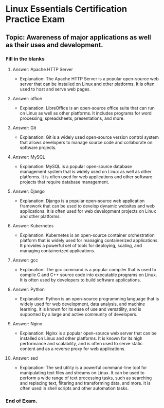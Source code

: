 <link rel="stylesheet" type="text/css" href="../../../style.css">

# Linux Essentials Certification Practice Exam
## Topic: Awareness of major applications as well as their uses and development.
### Fill in the blanks

1.    Answer: Apache HTTP Server
        - Explanation: The Apache HTTP Server is a popular open-source web server that can be installed on Linux and other platforms. It is often used to host and serve web pages.

2.    Answer: office
        - Explanation: LibreOffice is an open-source office suite that can run on Linux as well as other platforms. It includes programs for word processing, spreadsheets, presentations, and more.

3.    Answer: Git
        - Explanation: Git is a widely used open-source version control system that allows developers to manage source code and collaborate on software projects.

4.    Answer: MySQL
        - Explanation: MySQL is a popular open-source database management system that is widely used on Linux as well as other platforms. It is often used for web applications and other software projects that require database management.

5.    Answer: Django
        - Explanation: Django is a popular open-source web application framework that can be used to develop dynamic websites and web applications. It is often used for web development projects on Linux and other platforms.

6.    Answer: Kubernetes
        - Explanation: Kubernetes is an open-source container orchestration platform that is widely used for managing containerized applications. It provides a powerful set of tools for deploying, scaling, and managing containerized applications.

7.    Answer: gcc
        - Explanation: The gcc command is a popular compiler that is used to compile C and C++ source code into executable programs on Linux. It is often used by developers to build software applications.

8.   Answer: Python
        - Explanation: Python is an open-source programming language that is widely used for web development, data analysis, and machine learning. It is known for its ease of use and versatility, and is supported by a large and active community of developers.

9.   Answer: Nginx
        - Explanation: Nginx is a popular open-source web server that can be installed on Linux and other platforms. It is known for its high performance and scalability, and is often used to serve static content and as a reverse proxy for web applications.

10.  Answer: sed
        - Explanation: The sed utility is a powerful command-line tool for manipulating text files and streams on Linux. It can be used to perform a wide range of text processing tasks, such as searching and replacing text, filtering and transforming data, and more. It is often used in shell scripts and other automation tasks.

### End of Exam.


